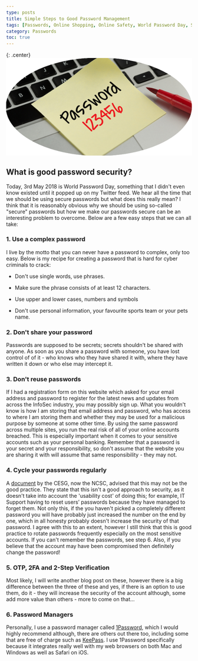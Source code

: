 ```yaml
---
type: posts
title: Simple Steps to Good Password Management
tags: [Passwords, Online Shopping, Online Safety, World Password Day, Security, Password Manager]
category: Passwords
toc: true
---
```

{: .center}
![Passwords: What not to do...](/assets/img/custom/posts/password-postit.png)


## What is good password security?
Today, 3rd May 2018 is World Password Day, something that I didn't even know existed until it popped up on my Twitter feed. We hear all the time that we should be using secure passwords but what does this really mean? I think that it is reasonably obvious why we should be using so-called "secure" passwords but how we make our passwords secure can be an interesting problem to overcome. Below are a few easy steps that we can all take:




### 1. Use a complex password
I live by the motto that you can never have a password to complex, only too easy. Below is my recipe for creating a password that is hard for cyber criminals to crack: 
<ul>
	<li><p>Don't use single words, use phrases.</p></li>
	<li><p>Make sure the phrase consists of at least 12 characters.</p></li>
	<li><p>Use upper and lower cases, numbers and symbols</p></li>
	<li><p>Don't use personal information, your favourite sports team or your pets name.</p></li>
</ul>

### 2. Don't share your password
Passwords are supposed to be secrets; secrets shouldn't be shared with anyone. As soon as you share a password with someone, you have lost control of of it - who knows who they have shared it with, where they have written it down or who else may intercept it.

### 3. Don't reuse passwords
If I had a registration form on this website which asked for your email address and password to register for the latest news and updates from across the InfoSec industry, you may possibly sign up. What you wouldn't know is how I am storing that email address and password, who has access to where I am storing them and whether they may be used for a malicious purpose by someone at some other time.
By using the same password across multiple sites, you run the real risk of all of your online accounts breached. This is especially important when it comes to your sensitive accounts such as your personal banking. Remember that a password is your secret and your responsibility, so don't assume that the website you are sharing it with will assume that same responsibility - they may not.

### 4. Cycle your passwords regularly
A <a href="https://www.ncsc.gov.uk/articles/problems-forcing-regular-password-expiry">document</a> by the CESG, now the NCSC, advised that this may not be the good practice. They state that this isn't a good approach to security, as it doesn't take into account the 'usability cost' of doing this; for example, IT Support having to reset users’ passwords because they have managed to forget them. Not only this, if the you haven't picked a completely different password you will have probably just increased the number on the end by one, which in all honesty probably doesn't increase the security of that password.
I agree with this to an extent, however I still think that this is good practice to rotate passwords frequently especially on the most sensitive accounts. If you can't remember the passwords, see step 6. Also, if you believe that the account may have been compromised then definitely change the password!

### 5. OTP, 2FA and 2-Step Verification
Most likely, I will write another blog post on these, however there is a big difference between the three of these and yes, if there is an option to use them, do it - they will increase the security of the account although, some add more value than others - more to come on that...

### 6. Password Managers
Personally, I use a password manager called <a href="https://1password.com">1Password</a>, which I would highly recommend although, there are others out there too, including some that are free of charge such as <a href="https://keepass.info">KeePass</a>. I use 1Password specifically because it integrates really well with my web browsers on both Mac and Windows as well as Safari on iOS.